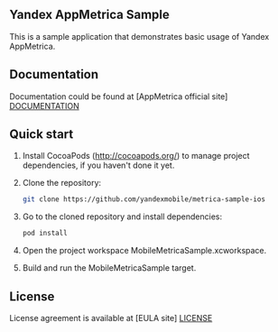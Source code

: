 ## Yandex AppMetrica Sample

This is a sample application that demonstrates basic usage of Yandex AppMetrica.

## Documentation
Documentation could be found at [AppMetrica official site] [DOCUMENTATION]

## Quick start

1. Install CocoaPods (http://cocoapods.org/) to manage project dependencies, if you haven't done it yet.

2. Clone the repository:

    ```bash
    git clone https://github.com/yandexmobile/metrica-sample-ios
    ```

3.  Go to the cloned repository and install dependencies:

    ```bash
    pod install
    ```

4. Open the project workspace MobileMetricaSample.xcworkspace.

5. Build and run the MobileMetricaSample target.

## License

License agreement is available at [EULA site] [LICENSE]

[LICENSE]: https://yandex.com/legal/metrica_termsofuse/ "Yandex AppMetrica agreement"
[DOCUMENTATION]: https://tech.yandex.com/metrica-mobile-sdk/ "Yandex AppMetrica for Apps documentation"
